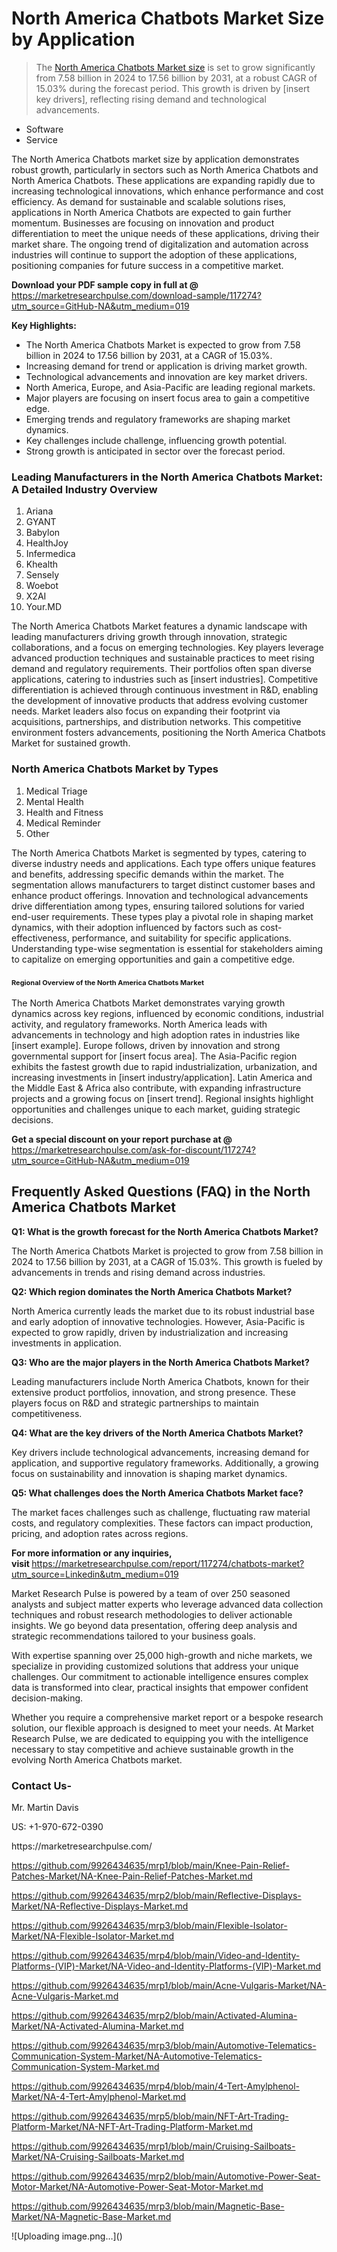 <h1>North America Chatbots Market&nbsp;Size by Application</h1><blockquote><p>The <a href="https://marketresearchpulse.com/download-sample/117274?utm_source=GitHub-NA&amp;utm_medium=019">North America Chatbots Market size</a> is set to grow significantly from 7.58 billion in 2024 to 17.56 billion by 2031, at a robust CAGR of 15.03% during the forecast period. This growth is driven by [insert key drivers], reflecting rising demand and technological advancements.</p></blockquote><ul><li>Software <li> Service</li></ul><p>The North America Chatbots market size by application demonstrates robust growth, particularly in sectors such as North America Chatbots and North America Chatbots. These applications are expanding rapidly due to increasing technological innovations, which enhance performance and cost efficiency. As demand for sustainable and scalable solutions rises, applications in North America Chatbots are expected to gain further momentum. Businesses are focusing on innovation and product differentiation to meet the unique needs of these applications, driving their market share. The ongoing trend of digitalization and automation across industries will continue to support the adoption of these applications, positioning companies for future success in a competitive market.</p><p><strong>Download your PDF sample copy in full at @ </strong><a href="https://marketresearchpulse.com/download-sample/117274?utm_source=GitHub-NA&amp;utm_medium=019">https://marketresearchpulse.com/download-sample/117274?utm_source=GitHub-NA&amp;utm_medium=019</a></p><p><strong>Key Highlights: </strong></p><ul><li>The North America Chatbots Market is expected to grow from 7.58 billion in 2024 to 17.56 billion by 2031, at a CAGR of 15.03%.</li><li>Increasing demand for trend or application is driving market growth.</li><li>Technological advancements and innovation are key market drivers.</li><li>North America, Europe, and Asia-Pacific are leading regional markets.</li><li>Major players are focusing on insert focus area to gain a competitive edge.</li><li>Emerging trends and regulatory frameworks are shaping market dynamics.</li><li>Key challenges include challenge, influencing growth potential.</li><li>Strong growth is anticipated in sector over the forecast period.</li></ul><h3>Leading Manufacturers in the North America Chatbots Market: A Detailed Industry Overview</h3><ol><li>Ariana</li><li>GYANT</li><li>Babylon</li><li>HealthJoy</li><li>Infermedica</li><li>Khealth</li><li>Sensely</li><li>Woebot</li><li>X2AI</li><li>Your.MD</li></ol><div class="flex max-w-full flex-col flex-grow"><div class="min-h-8 text-message flex w-full flex-col items-end gap-2 whitespace-normal break-words [.text-message+&amp;]:mt-5" dir="auto" data-message-author-role="assistant" data-message-id="fd8432e4-4910-450d-b182-61b7bfb0a01f" data-message-model-slug="gpt-4o"><div class="flex w-full flex-col gap-1 empty:hidden first:pt-[3px]"><div class="markdown prose w-full break-words dark:prose-invert light"><p>The North America Chatbots Market features a dynamic landscape with leading manufacturers driving growth through innovation, strategic collaborations, and a focus on emerging technologies. Key players leverage advanced production techniques and sustainable practices to meet rising demand and regulatory requirements. Their portfolios often span diverse applications, catering to industries such as [insert industries]. Competitive differentiation is achieved through continuous investment in R&amp;D, enabling the development of innovative products that address evolving customer needs. Market leaders also focus on expanding their footprint via acquisitions, partnerships, and distribution networks. This competitive environment fosters advancements, positioning the North America Chatbots Market for sustained growth.</p></div></div></div></div><h3>North America Chatbots Market by Types</h3><ol><li>Medical Triage <li> Mental Health <li> Health and Fitness <li> Medical Reminder <li> Other</li></ol><div class="flex max-w-full flex-col flex-grow"><div class="min-h-8 text-message flex w-full flex-col items-end gap-2 whitespace-normal break-words [.text-message+&amp;]:mt-5" dir="auto" data-message-author-role="assistant" data-message-id="084470be-0bb7-4664-bddf-5156b4f41249" data-message-model-slug="gpt-4o-mini"><div class="flex w-full flex-col gap-1 empty:hidden first:pt-[3px]"><div class="markdown prose w-full break-words dark:prose-invert light"><p>The North America Chatbots Market is segmented by types, catering to diverse industry needs and applications. Each type offers unique features and benefits, addressing specific demands within the market. The segmentation allows manufacturers to target distinct customer bases and enhance product offerings. Innovation and technological advancements drive differentiation among types, ensuring tailored solutions for varied end-user requirements. These types play a pivotal role in shaping market dynamics, with their adoption influenced by factors such as cost-effectiveness, performance, and suitability for specific applications. Understanding type-wise segmentation is essential for stakeholders aiming to capitalize on emerging opportunities and gain a competitive edge.</p></div></div></div></div><h3><span style="font-size: 11px;">Regional Overview of the North America Chatbots Market</span></h3><div class="flex max-w-full flex-col flex-grow"><div class="min-h-8 text-message flex w-full flex-col items-end gap-2 whitespace-normal break-words [.text-message+&amp;]:mt-5" dir="auto" data-message-author-role="assistant" data-message-id="e9038762-ce64-4e30-91c9-9bd413514231" data-message-model-slug="gpt-4o-mini"><div class="flex w-full flex-col gap-1 empty:hidden first:pt-[3px]"><div class="markdown prose w-full break-words dark:prose-invert light"><p>The North America Chatbots Market demonstrates varying growth dynamics across key regions, influenced by economic conditions, industrial activity, and regulatory frameworks. North America leads with advancements in technology and high adoption rates in industries like [insert example]. Europe follows, driven by innovation and strong governmental support for [insert focus area]. The Asia-Pacific region exhibits the fastest growth due to rapid industrialization, urbanization, and increasing investments in [insert industry/application]. Latin America and the Middle East &amp; Africa also contribute, with expanding infrastructure projects and a growing focus on [insert trend]. Regional insights highlight opportunities and challenges unique to each market, guiding strategic decisions.</p></div></div></div></div><p><strong>Get a special discount on your report purchase at @ </strong><a href="https://marketresearchpulse.com/ask-for-discount/117274?utm_source=GitHub-NA&amp;utm_medium=019">https://marketresearchpulse.com/ask-for-discount/117274?utm_source=GitHub-NA&amp;utm_medium=019</a></p><h2>Frequently Asked Questions (FAQ) in the North America Chatbots Market</h2><p><strong>Q1: What is the growth forecast for the North America Chatbots Market?</strong></p><p>The North America Chatbots Market is projected to grow from 7.58 billion in 2024 to 17.56 billion by 2031, at a CAGR of 15.03%. This growth is fueled by advancements in trends and rising demand across industries.</p><p><strong>Q2: Which region dominates the North America Chatbots Market?</strong></p><p>North America currently leads the market due to its robust industrial base and early adoption of innovative technologies. However, Asia-Pacific is expected to grow rapidly, driven by industrialization and increasing investments in application.</p><p><strong>Q3: Who are the major players in the North America Chatbots Market?</strong></p><p>Leading manufacturers include North America Chatbots, known for their extensive product portfolios, innovation, and strong presence. These players focus on R&amp;D and strategic partnerships to maintain competitiveness.</p><p><strong>Q4: What are the key drivers of the North America Chatbots Market?</strong></p><p>Key drivers include technological advancements, increasing demand for application, and supportive regulatory frameworks. Additionally, a growing focus on sustainability and innovation is shaping market dynamics.</p><p><strong>Q5: What challenges does the North America Chatbots Market face?</strong></p><p>The market faces challenges such as challenge, fluctuating raw material costs, and regulatory complexities. These factors can impact production, pricing, and adoption rates across regions.</p><p><strong>For more information or any inquiries, visit&nbsp;</strong><a href="https://marketresearchpulse.com/report/117274/chatbots-market?utm_source=Linkedin&utm_medium=019">https://marketresearchpulse.com/report/117274/chatbots-market?utm_source=Linkedin&utm_medium=019</a></p><p>Market Research Pulse is powered by a team of over 250 seasoned analysts and subject matter experts who leverage advanced data collection techniques and robust research methodologies to deliver actionable insights. We go beyond data presentation, offering deep analysis and strategic recommendations tailored to your business goals.</p><p>With expertise spanning over 25,000 high-growth and niche markets, we specialize in providing customized solutions that address your unique challenges. Our commitment to actionable intelligence ensures complex data is transformed into clear, practical insights that empower confident decision-making.</p><p>Whether you require a comprehensive market report or a bespoke research solution, our flexible approach is designed to meet your needs. At Market Research Pulse, we are dedicated to equipping you with the intelligence necessary to stay competitive and achieve sustainable growth in the evolving North America Chatbots market.</p><h3><strong>Contact Us-</strong></h3><p>Mr. Martin Davis</p><p>US: +1-970-672-0390</p><p>https://marketresearchpulse.com/</p><p><a href="https://github.com/9926434635/mrp1/blob/main/Knee-Pain-Relief-Patches-Market/NA-Knee-Pain-Relief-Patches-Market.md">https://github.com/9926434635/mrp1/blob/main/Knee-Pain-Relief-Patches-Market/NA-Knee-Pain-Relief-Patches-Market.md</a></p><p><a href="https://github.com/9926434635/mrp2/blob/main/Reflective-Displays-Market/NA-Reflective-Displays-Market.md">https://github.com/9926434635/mrp2/blob/main/Reflective-Displays-Market/NA-Reflective-Displays-Market.md</a></p><p><a href="https://github.com/9926434635/mrp3/blob/main/Flexible-Isolator-Market/NA-Flexible-Isolator-Market.md">https://github.com/9926434635/mrp3/blob/main/Flexible-Isolator-Market/NA-Flexible-Isolator-Market.md</a></p><p><a href="https://github.com/9926434635/mrp4/blob/main/Video-and-Identity-Platforms-(VIP)-Market/NA-Video-and-Identity-Platforms-(VIP)-Market.md">https://github.com/9926434635/mrp4/blob/main/Video-and-Identity-Platforms-(VIP)-Market/NA-Video-and-Identity-Platforms-(VIP)-Market.md</a></p><p><a href="https://github.com/9926434635/mrp1/blob/main/Acne-Vulgaris-Market/NA-Acne-Vulgaris-Market.md">https://github.com/9926434635/mrp1/blob/main/Acne-Vulgaris-Market/NA-Acne-Vulgaris-Market.md</a></p><p><a href="https://github.com/9926434635/mrp2/blob/main/Activated-Alumina-Market/NA-Activated-Alumina-Market.md">https://github.com/9926434635/mrp2/blob/main/Activated-Alumina-Market/NA-Activated-Alumina-Market.md</a></p><p><a href="https://github.com/9926434635/mrp3/blob/main/Automotive-Telematics-Communication-System-Market/NA-Automotive-Telematics-Communication-System-Market.md">https://github.com/9926434635/mrp3/blob/main/Automotive-Telematics-Communication-System-Market/NA-Automotive-Telematics-Communication-System-Market.md</a></p><p><a href="https://github.com/9926434635/mrp4/blob/main/4-Tert-Amylphenol-Market/NA-4-Tert-Amylphenol-Market.md">https://github.com/9926434635/mrp4/blob/main/4-Tert-Amylphenol-Market/NA-4-Tert-Amylphenol-Market.md</a></p><p><a href="https://github.com/9926434635/mrp5/blob/main/NFT-Art-Trading-Platform-Market/NA-NFT-Art-Trading-Platform-Market.md">https://github.com/9926434635/mrp5/blob/main/NFT-Art-Trading-Platform-Market/NA-NFT-Art-Trading-Platform-Market.md</a></p><p><a href="https://github.com/9926434635/mrp1/blob/main/Cruising-Sailboats-Market/NA-Cruising-Sailboats-Market.md">https://github.com/9926434635/mrp1/blob/main/Cruising-Sailboats-Market/NA-Cruising-Sailboats-Market.md</a></p><p><a href="https://github.com/9926434635/mrp2/blob/main/Automotive-Power-Seat-Motor-Market/NA-Automotive-Power-Seat-Motor-Market.md">https://github.com/9926434635/mrp2/blob/main/Automotive-Power-Seat-Motor-Market/NA-Automotive-Power-Seat-Motor-Market.md</a></p><p><a href="https://github.com/9926434635/mrp3/blob/main/Magnetic-Base-Market/NA-Magnetic-Base-Market.md">https://github.com/9926434635/mrp3/blob/main/Magnetic-Base-Market/NA-Magnetic-Base-Market.md</a></p>
![Uploading image.png…]()
